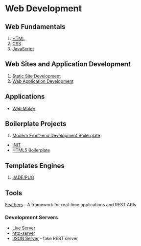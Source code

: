 # Web Development

## Web Fundamentals

1. [HTML](html.notes.md)
2. [CSS](css-notes.md)
3. [JavaScript](javascript-development.md)

## Web Sites and Application Development

1. [Static Site Development](static-site-web-development.md)
2. [Web Application Development](javascript-development.md)

## Applications

- [Web Maker](https://webmaker.app/app/)

## Boilerplate Projects

1. [Modern Front-end Development Boilerplate](https://github.com/yashiel/Modern-Web-Boilerplate)

- [INIT](http://use-init.com/)
- [HTML5 Boilerplate](https://html5boilerplate.com/)

## Templates Engines

1. [JADE/PUG](pug-template-engine.md)

## Tools

[Feathers](https://feathersjs.com/) - A framework for real-time applications and REST APIs

### Development Servers

- [Live Server](https://www.npmjs.com/package/live-server)
- [http-server](https://www.npmjs.com/package/http-server)
- [JSON Server](https://github.com/typicode/json-server) - fake REST server
